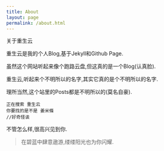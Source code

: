 ```yaml
---
title: About
layout: page
permalink: /about.html
---
```


<div class="page-title">关于重生云</div>

重生云是我的个人Blog,基于Jekyll和Github Page.

虽然这个网站听起来像个跑路云盘,但这真的是一个Blog(认真脸).

重生云,听起来个不明所以的名字,其实它真的是个不明所以的名字.

理所当然,这个站里的Posts都是不明所以的(莫名自豪).

```
正在搜索 重生云
你要找的是不是 姜米條
//好奇怪诶
```

不管怎么样,很高兴见到你.

>在碧蓝中肆意遨游,缕缕阳光也为你闪耀.
